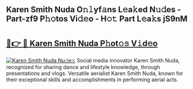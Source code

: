 ## Karen Smith Nuda O𝚗𝚕yf𝚊ns L𝚎a𝚔ed N𝚞𝚍es - Part-zf9 P𝚑𝚘tos Vi𝚍𝚎o - H𝚘𝚝 Part L𝚎a𝚔s jS9nM

# <h2><a href="http://kf20nt.oniu.top/?m=Karen+Smith+Nuda">🔗👉 🔴 Karen Smith Nuda P𝚑ot𝚘𝚜 V𝚒d𝚎o</a></h2>

[![Karen Smith Nuda Nu𝚍e𝚜](https://i.imgur.com/0qMVB7G.gif)](http://kf20nt.oniu.top/?m=Karen+Smith+Nuda)
Social media innovator Karen Smith Nuda, recognized for sharing dance and lifestyle knowledge, through presentations and vlogs. Versatile aerialist Karen Smith Nuda, known for their exceptional skills and accomplishments in performing aerial acts.  
